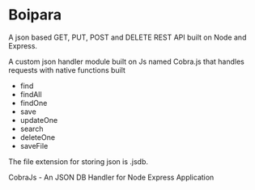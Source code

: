 # Boipara

A json based GET, PUT, POST and DELETE REST API built on Node and Express.

A custom json handler module built on Js named Cobra.js that handles requests with native functions built

- find
- findAll
- findOne
- save
- updateOne
- search
- deleteOne
- saveFile

The file extension for storing json is .jsdb.

CobraJs - An JSON DB Handler for Node Express Application
